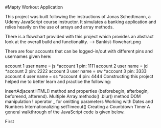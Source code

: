 #Mapty Workout Application

This project was built following the instructions of Jonas Schedtmann, a Udemy JavaScript course instructor. It simulates a banking application and relies heavily on the use of arrays and array methods.

There is a flowchart provided with this project which provides an abstract look at the overall build and functionality. --> Bankist-flowchart.png

There are four accounts that can be logged-in/out with different pins and usernames given here:

account 1 user name = js *account 1 pin: 1111
account 2 user name = jd *account 2 pin: 2222
account 3 user name = sw *account 3 pin: 3333
account 4 user name = ss *account 4 pin: 4444
Constructing this project helped me to better learn and practice the following:

insertAdjacentHTML() method and properties (beforebegin, afterbegin, beforeend, afterend).
Multiple Array.methods()
.blur() method
DOM manipulation
! operator
\_ for omitting parameters
Working with Dates and Numbers
Internationalizing
setTimeout()
Creating a Countdown Timer
A general walkthrough of the JavaScript code is given below.

First
